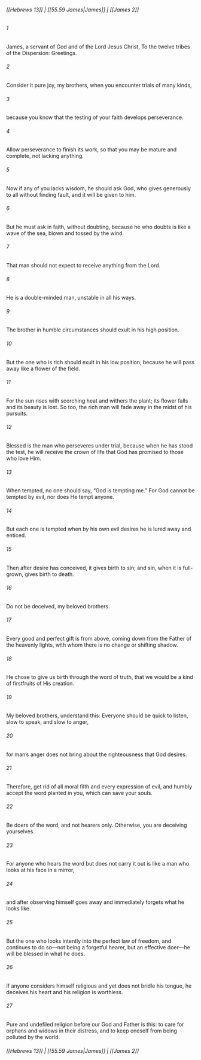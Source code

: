 
###### [[Hebrews 13]] | [[55.59 James|James]] | [[James 2]]

###### 1
James, a servant of God and of the Lord Jesus Christ, To the twelve tribes of the Dispersion: Greetings.
###### 2
Consider it pure joy, my brothers, when you encounter trials of many kinds,
###### 3
because you know that the testing of your faith develops perseverance.
###### 4
Allow perseverance to finish its work, so that you may be mature and complete, not lacking anything.
###### 5
Now if any of you lacks wisdom, he should ask God, who gives generously to all without finding fault, and it will be given to him.
###### 6
But he must ask in faith, without doubting, because he who doubts is like a wave of the sea, blown and tossed by the wind.
###### 7
That man should not expect to receive anything from the Lord.
###### 8
He is a double-minded man, unstable in all his ways.
###### 9
The brother in humble circumstances should exult in his high position.
###### 10
But the one who is rich should exult in his low position, because he will pass away like a flower of the field.
###### 11
For the sun rises with scorching heat and withers the plant; its flower falls and its beauty is lost. So too, the rich man will fade away in the midst of his pursuits.
###### 12
Blessed is the man who perseveres under trial, because when he has stood the test, he will receive the crown of life that God has promised to those who love Him.
###### 13
When tempted, no one should say, “God is tempting me.” For God cannot be tempted by evil, nor does He tempt anyone.
###### 14
But each one is tempted when by his own evil desires he is lured away and enticed.
###### 15
Then after desire has conceived, it gives birth to sin; and sin, when it is full-grown, gives birth to death.
###### 16
Do not be deceived, my beloved brothers.
###### 17
Every good and perfect gift is from above, coming down from the Father of the heavenly lights, with whom there is no change or shifting shadow.
###### 18
He chose to give us birth through the word of truth, that we would be a kind of firstfruits of His creation.
###### 19
My beloved brothers, understand this: Everyone should be quick to listen, slow to speak, and slow to anger,
###### 20
for man’s anger does not bring about the righteousness that God desires.
###### 21
Therefore, get rid of all moral filth and every expression of evil, and humbly accept the word planted in you, which can save your souls.
###### 22
Be doers of the word, and not hearers only. Otherwise, you are deceiving yourselves.
###### 23
For anyone who hears the word but does not carry it out is like a man who looks at his face in a mirror,
###### 24
and after observing himself goes away and immediately forgets what he looks like.
###### 25
But the one who looks intently into the perfect law of freedom, and continues to do so—not being a forgetful hearer, but an effective doer—he will be blessed in what he does.
###### 26
If anyone considers himself religious and yet does not bridle his tongue, he deceives his heart and his religion is worthless.
###### 27
Pure and undefiled religion before our God and Father is this: to care for orphans and widows in their distress, and to keep oneself from being polluted by the world.

###### [[Hebrews 13]] | [[55.59 James|James]] | [[James 2]]
